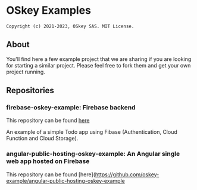 # OSkey Examples

```
Copyright (c) 2021-2023, OSkey SAS. MIT License.
```

## About

You'll find here a few example project that we are sharing if you are looking for starting a similar project. Please feel free to fork them and get your own project running.

## Repositories

### firebase-oskey-example: Firebase backend

This repository can be found [here](https://github.com/oskey-example/firebase-oskey-example)

An example of a simple Todo app using Fibase (Authentication, Cloud Function and Cloud Storage).

### angular-public-hosting-oskey-example: An Angular single web app hosted on Firebase

This repository can be found [here](https://github.com/oskey-example/angular-public-hosting-oskey-example
